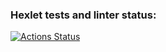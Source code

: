 ### Hexlet tests and linter status:
[![Actions Status](https://github.com/minami-11/python-project-50/workflows/hexlet-check/badge.svg)](https://github.com/minami-11/python-project-50/actions)